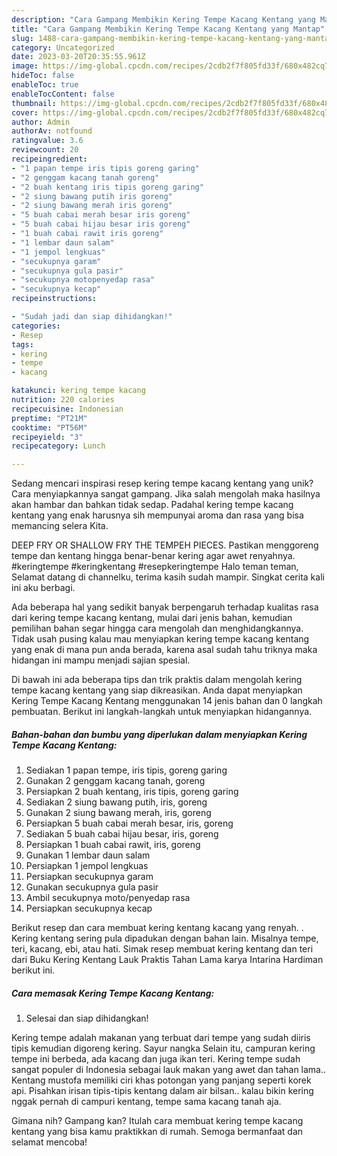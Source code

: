 ```yaml
---
description: "Cara Gampang Membikin Kering Tempe Kacang Kentang yang Mantap"
title: "Cara Gampang Membikin Kering Tempe Kacang Kentang yang Mantap"
slug: 1488-cara-gampang-membikin-kering-tempe-kacang-kentang-yang-mantap
category: Uncategorized
date: 2023-03-20T20:35:55.961Z
image: https://img-global.cpcdn.com/recipes/2cdb2f7f805fd33f/680x482cq70/kering-tempe-kacang-kentang-foto-resep-utama.jpg
hideToc: false
enableToc: true
enableTocContent: false
thumbnail: https://img-global.cpcdn.com/recipes/2cdb2f7f805fd33f/680x482cq70/kering-tempe-kacang-kentang-foto-resep-utama.jpg
cover: https://img-global.cpcdn.com/recipes/2cdb2f7f805fd33f/680x482cq70/kering-tempe-kacang-kentang-foto-resep-utama.jpg
author: Admin
authorAv: notfound
ratingvalue: 3.6
reviewcount: 20
recipeingredient:
- "1 papan tempe iris tipis goreng garing"
- "2 genggam kacang tanah goreng"
- "2 buah kentang iris tipis goreng garing"
- "2 siung bawang putih iris goreng"
- "2 siung bawang merah iris goreng"
- "5 buah cabai merah besar iris goreng"
- "5 buah cabai hijau besar iris goreng"
- "1 buah cabai rawit iris goreng"
- "1 lembar daun salam"
- "1 jempol lengkuas"
- "secukupnya garam"
- "secukupnya gula pasir"
- "secukupnya motopenyedap rasa"
- "secukupnya kecap"
recipeinstructions:

- "Sudah jadi dan siap dihidangkan!"
categories:
- Resep
tags:
- kering
- tempe
- kacang

katakunci: kering tempe kacang 
nutrition: 220 calories
recipecuisine: Indonesian
preptime: "PT21M"
cooktime: "PT56M"
recipeyield: "3"
recipecategory: Lunch

---
```





Sedang mencari inspirasi resep kering tempe kacang kentang yang unik? Cara menyiapkannya sangat gampang. Jika salah mengolah maka hasilnya akan hambar dan bahkan tidak sedap. Padahal kering tempe kacang kentang yang enak harusnya sih mempunyai aroma dan rasa yang bisa memancing selera Kita.





DEEP FRY OR SHALLOW FRY THE TEMPEH PIECES. Pastikan menggoreng tempe dan kentang hingga benar-benar kering agar awet renyahnya. #keringtempe #keringkentang #resepkeringtempe Halo teman teman, Selamat datang di channelku, terima kasih sudah mampir. Singkat cerita kali ini aku berbagi.

Ada beberapa hal yang sedikit banyak berpengaruh terhadap kualitas rasa dari kering tempe kacang kentang, mulai dari jenis bahan, kemudian pemilihan bahan segar hingga cara mengolah dan menghidangkannya. Tidak usah pusing kalau mau menyiapkan kering tempe kacang kentang yang enak di mana pun anda berada, karena asal sudah tahu triknya maka hidangan ini mampu menjadi sajian spesial.






Di bawah ini ada beberapa tips dan trik praktis dalam mengolah kering tempe kacang kentang yang siap dikreasikan. Anda dapat menyiapkan Kering Tempe Kacang Kentang menggunakan 14 jenis bahan dan 0 langkah pembuatan. Berikut ini langkah-langkah untuk menyiapkan hidangannya.

<!--inarticleads1-->

##### Bahan-bahan dan bumbu yang diperlukan dalam menyiapkan Kering Tempe Kacang Kentang:

1. Sediakan 1 papan tempe, iris tipis, goreng garing
1. Gunakan 2 genggam kacang tanah, goreng
1. Persiapkan 2 buah kentang, iris tipis, goreng garing
1. Sediakan 2 siung bawang putih, iris, goreng
1. Gunakan 2 siung bawang merah, iris, goreng
1. Persiapkan 5 buah cabai merah besar, iris, goreng
1. Sediakan 5 buah cabai hijau besar, iris, goreng
1. Persiapkan 1 buah cabai rawit, iris, goreng
1. Gunakan 1 lembar daun salam
1. Persiapkan 1 jempol lengkuas
1. Persiapkan secukupnya garam
1. Gunakan secukupnya gula pasir
1. Ambil secukupnya moto/penyedap rasa
1. Persiapkan secukupnya kecap


Berikut resep dan cara membuat kering kentang kacang yang renyah. . Kering kentang sering pula dipadukan dengan bahan lain. Misalnya tempe, teri, kacang, ebi, atau hati. Simak resep membuat kering kentang dan teri dari Buku Kering Kentang Lauk Praktis Tahan Lama karya Intarina Hardiman berikut ini. 

<!--inarticleads2-->

##### Cara memasak Kering Tempe Kacang Kentang:


1. Selesai dan siap dihidangkan!

Kering tempe adalah makanan yang terbuat dari tempe yang sudah diiris tipis kemudian digoreng kering. Sayur nangka Selain itu, campuran kering tempe ini berbeda, ada kacang dan juga ikan teri. Kering tempe sudah sangat populer di Indonesia sebagai lauk makan yang awet dan tahan lama.. Kentang mustofa memiliki ciri khas potongan yang panjang seperti korek api. Pisahkan irisan tipis-tipis kentang dalam air bilsan.. kalau bikin kering nggak pernah di campuri kentang, tempe sama kacang tanah aja. 

Gimana nih? Gampang kan? Itulah cara membuat kering tempe kacang kentang yang bisa kamu praktikkan di rumah. Semoga bermanfaat dan selamat mencoba!
